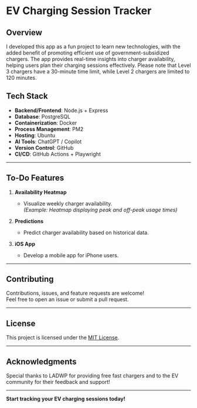 # EV Charging Session Tracker

## Overview

I developed this app as a fun project to learn new technologies, with the added benefit of promoting efficient use of government-subsidized chargers. The app provides real-time insights into charger availability, helping users plan their charging sessions effectively. Please note that Level 3 chargers have a 30-minute time limit, while Level 2 chargers are limited to 120 minutes.


## Tech Stack  
- **Backend/Frontend**: Node.js + Express  
- **Database**: PostgreSQL  
- **Containerization**: Docker  
- **Process Management**: PM2  
- **Hosting**: Ubuntu  
- **AI Tools**: ChatGPT / Copilot  
- **Version Control**: GitHub
- **CI/CD**: GitHub Actions + Playwright


---

## To-Do Features  

1. **Availability Heatmap**  
   - Visualize weekly charger availability.  
   *(Example: Heatmap displaying peak and off-peak usage times)*  

2. **Predictions**  
   - Predict charger availability based on historical data.  

3. **iOS App**  
   - Develop a mobile app for iPhone users.  

---

## Contributing  
Contributions, issues, and feature requests are welcome!  
Feel free to open an issue or submit a pull request.  

---

## License  
This project is licensed under the [MIT License](LICENSE).

---

## Acknowledgments  
Special thanks to LADWP for providing free fast chargers and to the EV community for their feedback and support!  

---

**Start tracking your EV charging sessions today!**

